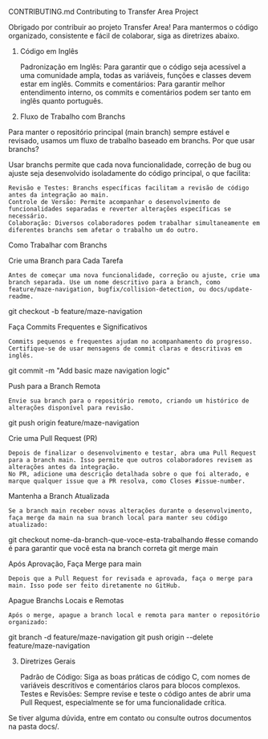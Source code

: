 CONTRIBUTING.md
Contributing to Transfer Area Project

Obrigado por contribuir ao projeto Transfer Area! Para mantermos o código organizado, consistente e fácil de colaborar, siga as diretrizes abaixo.
1. Código em Inglês

    Padronização em Inglês: Para garantir que o código seja acessível a uma comunidade ampla, todas as variáveis, funções e classes devem estar em inglês.
    Commits e comentários: Para garantir melhor entendimento interno, os commits e comentários podem ser tanto em inglês quanto português.

2. Fluxo de Trabalho com Branchs

Para manter o repositório principal (main branch) sempre estável e revisado, usamos um fluxo de trabalho baseado em branchs.
Por que usar branchs?

Usar branchs permite que cada nova funcionalidade, correção de bug ou ajuste seja desenvolvido isoladamente do código principal, o que facilita:

    Revisão e Testes: Branchs específicas facilitam a revisão de código antes da integração ao main.
    Controle de Versão: Permite acompanhar o desenvolvimento de funcionalidades separadas e reverter alterações específicas se necessário.
    Colaboração: Diversos colaboradores podem trabalhar simultaneamente em diferentes branchs sem afetar o trabalho um do outro.

Como Trabalhar com Branchs

Crie uma Branch para Cada Tarefa

    Antes de começar uma nova funcionalidade, correção ou ajuste, crie uma branch separada. Use um nome descritivo para a branch, como feature/maze-navigation, bugfix/collision-detection, ou docs/update-readme.

git checkout -b feature/maze-navigation

Faça Commits Frequentes e Significativos

    Commits pequenos e frequentes ajudam no acompanhamento do progresso. Certifique-se de usar mensagens de commit claras e descritivas em inglês.

git commit -m "Add basic maze navigation logic"

Push para a Branch Remota

    Envie sua branch para o repositório remoto, criando um histórico de alterações disponível para revisão.

git push origin feature/maze-navigation

Crie uma Pull Request (PR)

    Depois de finalizar o desenvolvimento e testar, abra uma Pull Request para a branch main. Isso permite que outros colaboradores revisem as alterações antes da integração.
    No PR, adicione uma descrição detalhada sobre o que foi alterado, e marque qualquer issue que a PR resolva, como Closes #issue-number.

Mantenha a Branch Atualizada

    Se a branch main receber novas alterações durante o desenvolvimento, faça merge da main na sua branch local para manter seu código atualizado:

git checkout nome-da-branch-que-voce-esta-trabalhando #esse comando é para garantir que você esta na branch correta
git merge main

Após Aprovação, Faça Merge para main

    Depois que a Pull Request for revisada e aprovada, faça o merge para main. Isso pode ser feito diretamente no GitHub.

Apague Branchs Locais e Remotas

    Após o merge, apague a branch local e remota para manter o repositório organizado:

git branch -d feature/maze-navigation
git push origin --delete feature/maze-navigation

3. Diretrizes Gerais

    Padrão de Código: Siga as boas práticas de código C, com nomes de variáveis descritivos e comentários claros para blocos complexos.
    Testes e Revisões: Sempre revise e teste o código antes de abrir uma Pull Request, especialmente se for uma funcionalidade crítica.

Se tiver alguma dúvida, entre em contato ou consulte outros documentos na pasta docs/.
